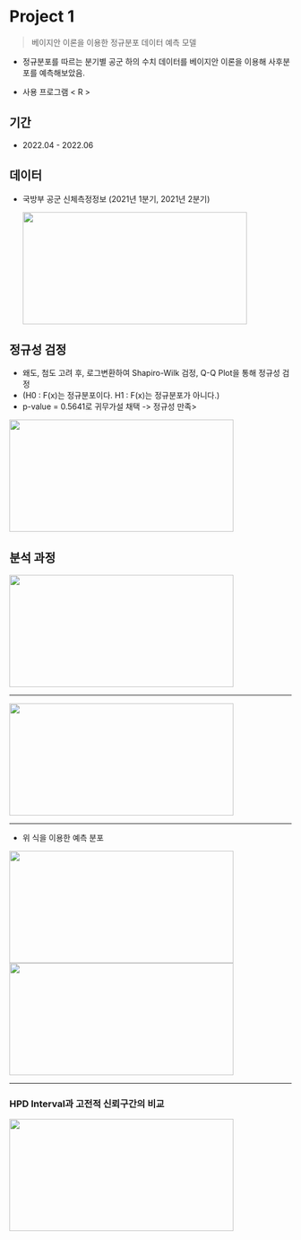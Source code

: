 # Project 1
> 베이지안 이론을 이용한 정규분포 데이터 예측 모델

* 정규분포를 따르는 분기별 공군 하의 수치 데이터를
베이지안 이론을 이용해 사후분포를 예측해보았음.

* 사용 프로그램 < R >

## 기간

* 2022.04 - 2022.06

## 데이터

* 국방부 공군 신체측정정보 (2021년 1분기, 2021년 2분기)

  <img src="https://github.com/daehwan100/DaeHwan_Projects/assets/141620597/c957b73a-5cb4-43ba-8788-06298ee38d18.png" width="400" height="200"/>

## 정규성 검정

* 왜도, 첨도 고려 후, 로그변환하여 Shapiro-Wilk 검정, Q-Q Plot을 통해 정규성 검정
* (H0 : F(x)는 정규분포이다. 
   H1 : F(x)는 정규분포가 아니다.)
* p-value = 0.5641로 귀무가설 채택 -> 정규성 만족>

<img src="https://github.com/daehwan100/DaeHwan_Projects/assets/141620597/308c9ec5-636e-418e-9ab9-915692929208.png" width="400" height="200"/>

## 분석 과정
<img src="https://github.com/daehwan100/DaeHwan_Projects/assets/141620597/2c7b7c23-c272-40e9-85a5-05c2321563c5.png" width="400" height="200"/>

---

<img src="https://github.com/daehwan100/DaeHwan_Projects/assets/141620597/deaaea20-24e8-4fee-aafc-c35fdb826c73.png" width="400" height="200"/>

---

* 위 식을 이용한 예측 분포
<img src="https://github.com/daehwan100/DaeHwan_Projects/assets/141620597/70377fed-da87-4c52-8356-da8fe37a560d.png" width="400" height="200"/>

<img src="https://github.com/daehwan100/DaeHwan_Projects/assets/141620597/f0985eec-1e50-4013-bbe6-41f7104785d5.png" width="400" height="200"/>

---

### HPD Interval과 고전적 신뢰구간의 비교
<img src="https://github.com/daehwan100/DaeHwan_Projects/assets/141620597/80a17985-d0b9-40b9-b597-140a6d163c96.png" width="400" height="200"/>


